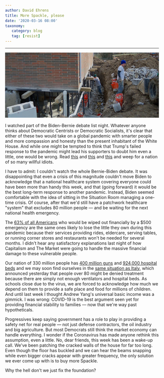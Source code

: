 ```yaml
---
author: David Ehrens
title: More Spackle, please
date: '2020-03-16 08:00'
taxonomy:
   category: blog
   tag: [resist]
---
```

---

![](foundation.jpg)

I watched part of the Biden-Bernie debate list night. Whatever anyone thinks about Democratic Centrists or Democratic Socialists, it's clear that either of these two would take on a global pandemic with smarter people and more compassion and honesty than the present inhabitant of the White House. And while one might be tempted to think that Trump's failed response to the pandemic might lead his supporters to doubt him even a little, one would be wrong. Read [this](https://www.rightwingwatch.org/post/its-hard-to-believe-david-a-clarke-was-recommended-for-a-real-job-in-homeland-security/) and [this](https://www.patheos.com/blogs/progressivesecularhumanist/2020/03/christian-prophet-cindy-jacobs-declares-coronavirus-illegal-because-jesus/) and [this](https://www.washingtonpost.com/nation/2020/03/11/jim-bakker-coronavirus-cure/) and weep for a nation of so many willful idiots.

I have to admit: I couldn't watch the whole Bernie-Biden debate. It was disappointing that even a crisis of this magnitude couldn't move Biden to acknowledge that a national healthcare system covering everyone could have been more than handy this week, and that (going forward) it would be the best long-term response to another pandemic. Instead, Biden seemed comfortable with the idea of sitting in the Situation Room managing a one-time crisis. Of course, after that we'd still have a patchwork healthcare "system" that excludes 80 million people — and be waiting for the next national health emergency.

The [63% of all Americans](https://www.forbes.com/sites/maggiemcgrath/2016/01/06/63-of-americans-dont-have-enough-savings-to-cover-a-500-emergency/#63f25c194e0d) who would be wiped out financially by a \$500 emergency are the same ones likely to lose the little they own during this pandemic because their services providing rides, eldercare, serving tables, or running corner stores and restaurants won't be needed for several months. I didn't hear any satisfactory explanations last night of how Capitalism and The Market were going to handle the massive financial damage to these vulnerable people.

Our nation of 330 million people has [400 million guns](https://www.washingtonpost.com/news/wonk/wp/2018/06/19/there-are-more-guns-than-people-in-the-united-states-according-to-a-new-study-of-global-firearm-ownership/) and [924,000 hospital beds](https://www.aha.org/statistics/fast-facts-us-hospitals) and we may soon find ourselves in the [same situation as Italy](https://www.washingtonpost.com/health/2020/03/15/coronavirus-rationing-us/), which announced yesterday that people over 80 might be denied treatment because there are simply not enough ventilators and hospital beds. As schools close due to the virus, we are forced to acknowledge how much we depend on them to provide a safe place and food for millions of children. And until last week I thought Andrew Yang's universal basic income was a gimmick. I was wrong: COVID-19 is the best argument seen yet for providing financial stability to families — now that we're way past hypotheticals.

Progressives keep saying government has a role to play in providing a safety net for real people — not just defense contractors, the oil industry and big agriculture. But most Democrats still think the market economy can handle everything. I wonder if the Coronavirus has made anyone rethink this assumption, even a little. No, dear friends, this week has been a wake-up call. We've been patching the cracked walls of the house for far too long. Even though the floor has buckled and we can hear the beams snapping while even bigger cracks appear with greater frequency, the only solution we ever come up with is to buy more Spackle. 

Why the hell don't we just fix the foundation?


